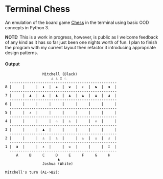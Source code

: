 # Terminal Chess
An emulation of the board game [Chess](https://en.wikipedia.org/wiki/Chess) in the terminal using basic OOD concepts in Python 3.

__NOTE:__ This is a work in progress, however, is public as I welcome feedback of any kind as it has so far just been one nights worth of fun. I plan to finish the program with my current layout then refactor it introducing appropriate design patterns.

#### Output

```
                 Mitchell (Black)                
                     ♙ ♙ ♖ ♘                     
  -------------------------------------------------
8 |     |     |  ♝  |  ♚  |  ♛  |  ♝  |  ♞  |  ♜  |
  -------------------------------------------------
7 |     |  ♟  |  ♟  |  ♟  |  ♟  |  ♟  |  ♟  |  ♟  |
  -------------------------------------------------
6 |     |     |     |     |     |     |     |     |
  -------------------------------------------------
5 |     |  ♗  |     |     |     |     |     |     |
  -------------------------------------------------
4 |     |     |     |  ♘  |  ♙  |     |  ♕  |     |
  -------------------------------------------------
3 |     |     |  ♟  |     |     |     |     |     |
  -------------------------------------------------
2 |     |     |  ♙  |  ♙  |     |  ♙  |  ♙  |  ♙  |
  -------------------------------------------------
1 |  ♜  |     |  ♗  |     |  ♔  |     |     |  ♖  |
  -------------------------------------------------
     A     B     C     D     E     F     G     H     
                        ♞                        
                 Joshua (White)                 

Mitchell's turn (A1->B2):

```
